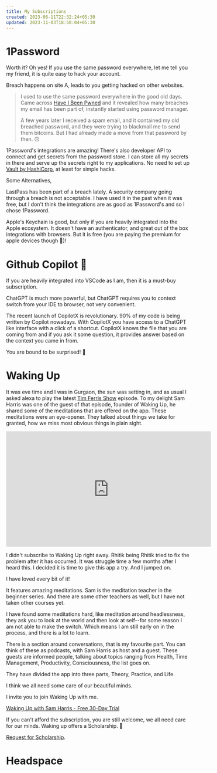 ```yaml
---
title: My Subscriptions
created: 2023-06-11T22:32:24+05:30
updated: 2023-11-03T18:50:04+05:30
---
```

# 1Password

Worth it? Oh yes! If you use the same password everywhere, let me tell you my friend, it is quite easy to hack your account.

Breach happens on site A, leads to you getting hacked on other websites.

> I used to use the same password everywhere in the good old days. Came across [Have I Been Pwned](https://haveibeenpwned.com/)  and it revealed how many breaches my email has been part of, instantly started using password manager.
> 
> A few years later I received a spam email, and it contained my old breached password, and they were trying to blackmail me to send them bitcoins. But I had already made a move from that password by then. 🙃

1Password's integrations are amazing! There's also developer API to connect and get secrets from the password store. I can store all my secrets in there and serve up the secrets right to my applications. No need to set up [Vault by HashiCorp](https://www.vaultproject.io/), at least for simple hacks.

Some Alternatives,

LastPass has been part of a breach lately. A security company going through a breach is not acceptable. I have used it in the past when it was free, but I don't think the integrations are as good as 1Password's and so I chose 1Password.

Apple's Keychain is good, but only if you are heavily integrated into the Apple ecosystem. It doesn't have an authenticator, and great out of the box integrations with browsers. But it is free (you are paying the premium for apple devices though 🤫)!

# Github Copilot 🦾

If you are heavily integrated into VSCode as I am, then it is a must-buy subscription.

ChatGPT is much more powerful, but ChatGPT requires you to context switch from your IDE to browser, not very convenient. 

The recent launch of CopilotX is revolutionary. 90% of my code is being written by Copilot nowadays. With CopilotX you have access to a ChatGPT like interface with a click of a shortcut. CopilotX knows the file that you are coming from and if you ask it some question, it provides answer based on the context you came in from.

You are bound to be surprised! 🤯

# Waking Up

It was eve time and I was in Gurgaon, the sun was setting in, and as usual I asked alexa to play the latest [Tim Ferris Show]() episode. To my delight Sam Harris was one of the guest of that episode, founder of Waking Up, he shared some of the meditations that are offered on the app. These meditations were an eye-opener. They talked about things we take for granted, how we miss most obvious things in plain sight.


<iframe width="560" height="315" src="https://www.youtube.com/embed/hNcZ-qiy6yc?start=610" title="YouTube video player" frameborder="0" allow="accelerometer; autoplay; clipboard-write; encrypted-media; gyroscope; picture-in-picture; web-share" allowfullscreen></iframe>

I didn't subscribe to Waking Up right away. Rhitik being Rhitik tried to fix the problem after it has occurred. It was struggle time a few months after I heard this. I decided it is time to give this app a try. And I jumped on.

I have loved every bit of it!

It features amazing meditations. Sam is the meditation teacher in the beginner series. And there are some other teachers as well, but I have not taken other courses yet.

I have found some meditations hard, like meditation around headlessness, they ask you to look at the world and then look at self--for some reason I am not able to make the switch. Which means I am still early on in the process, and there is a lot to learn.

There is a section around conversations, that is my favourite part. You can think of these as podcasts, with Sam Harris as host and a guest. These guests are informed people, talking about topics ranging from Health, Time Management, Productivity, Consciousness, the list goes on.

They have divided the app into three parts, Theory, Practice, and Life.

I think we all need some care of our beautiful minds.

I invite you to join Waking Up with me.

[Waking Up with Sam Harris - Free 30-Day Trial](https://dynamic.wakingup.com/shareOpenAccess/SC07A7834)

If you can't afford the subscription, you are still welcome, we all need care for our minds. Waking up offers a Scholarship. 💞

[Request for Scholarship](https://app.wakingup.com/scholarship).

# Headspace
